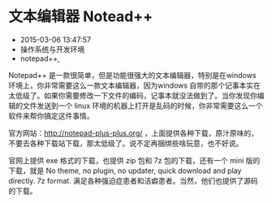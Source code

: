 # 文本编辑器 Notead++
- 2015-03-06 13:47:57
- 操作系统与开发环境
- notepad++,

<!--markdown-->Notepad++ 是一款很简单，但是功能很强大的文本编辑器，特别是在windows 环境上，你非常需要这么一款文本编辑器，因为windows 自带的那个记事本实在太低级了。如果你需要修改一下文件的编码，记事本就没法做到了。当你发现你编辑的文件发送到一个 linux 环境的机器上打开是乱码的时候，你非常需要这么一个软件来帮你搞定这件事情。


<!--more-->


官方网站：http://notepad-plus-plus.org/ ，上面提供各种下载，原汁原味的，不要去各种下载站下载，那太低级了。说不定再捆绑些啥玩意，也不好说。

官网上提供 exe 格式的下载，也提供 zip 包和 7z 包的下载，还有一个 mini 版的下载，就是 No theme, no plugin, no updater, quick download and play directly. 7z format. 满足各种强迫症患者和洁癖患者。当然，他们也提供了源码的下载。